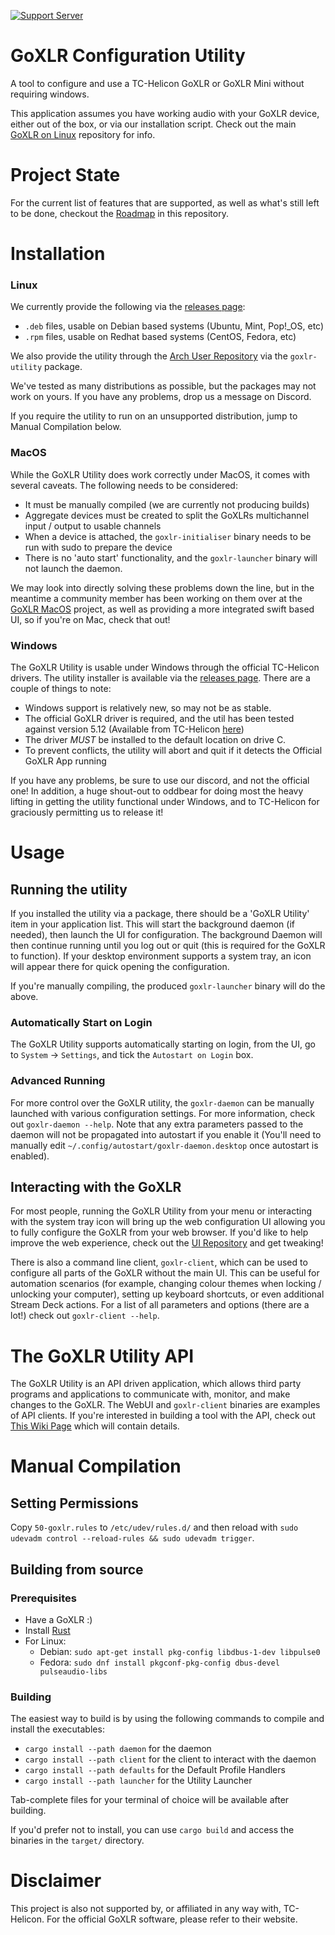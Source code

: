 [![Support Server](https://img.shields.io/discord/828348446775574548.svg?label=Discord&logo=Discord&colorB=7289da&style=flat)](https://discord.gg/Wbp3UxkX2j)

# GoXLR Configuration Utility
A tool to configure and use a TC-Helicon GoXLR or GoXLR Mini without requiring windows.

This application assumes you have working audio with your GoXLR device, either out of the box, or via our installation
script. Check out the main [GoXLR on Linux](https://github.com/GoXLR-on-Linux/goxlr-on-linux) repository for info.

# Project State
For the current list of features that are supported, as well as what's still left to be done, checkout the 
[Roadmap](ROADMAP.md) in this repository. 

# Installation
### Linux
We currently provide the following via the [releases page](https://github.com/GoXLR-on-Linux/goxlr-utility/releases/):
* `.deb` files, usable on Debian based systems (Ubuntu, Mint, Pop!_OS, etc)
* `.rpm` files, usable on Redhat based systems (CentOS, Fedora, etc)

We also provide the utility through the [Arch User Repository](https://aur.archlinux.org/packages/goxlr-utility) via the
`goxlr-utility` package.

We've tested as many distributions as possible, but the packages may not work on yours. If you have any problems, 
drop us a message on Discord.

If you require the utility to run on an unsupported distribution, jump to Manual Compilation below.

### MacOS
While the GoXLR Utility does work correctly under MacOS, it comes with several caveats. The following needs to be 
considered:

* It must be manually compiled (we are currently not producing builds)
* Aggregate devices must be created to split the GoXLRs multichannel input / output to usable channels
* When a device is attached, the `goxlr-initialiser` binary needs to be run with sudo to prepare the device
* There is no 'auto start' functionality, and the `goxlr-launcher` binary will not launch the daemon.

We may look into directly solving these problems down the line, but in the meantime a community member has been working
on them over at the [GoXLR MacOS](https://github.com/Adelenade/GoXlr-Macos) project, as well as providing a more
integrated swift based UI, so if you're on Mac, check that out!

### Windows
The GoXLR Utility is usable under Windows through the official TC-Helicon drivers. The utility installer is available
via the [releases page](https://github.com/GoXLR-on-Linux/goxlr-utility/releases/). There are a couple of things to 
note:

* Windows support is relatively new, so may not be as stable.
* The official GoXLR driver is required, and the util has been tested against version 5.12 (Available from TC-Helicon 
[here](https://go.tc-helicon.com/GoXLR_driver_5.12))
* The driver *MUST* be installed to the default location on drive C.
* To prevent conflicts, the utility will abort and quit if it detects the Official GoXLR App running

If you have any problems, be sure to use our discord, and not the official one! In addition, a huge shout-out to
oddbear for doing most the heavy lifting in getting the utility functional under Windows, and to TC-Helicon for
graciously permitting us to release it! 

# Usage
## Running the utility
If you installed the utility via a package, there should be a 'GoXLR Utility' item in your application list. This will
start the background daemon (if needed), then launch the UI for configuration. The background Daemon will then continue
running until you log out or quit (this is required for the GoXLR to function). If your desktop environment supports a
system tray, an icon will appear there for quick opening the configuration.

If you're manually compiling, the produced `goxlr-launcher` binary will do the above.

### Automatically Start on Login
The GoXLR Utility supports automatically starting on login, from the UI, go to `System` -> `Settings`, and tick the
`Autostart on Login` box.

### Advanced Running
For more control over the GoXLR utility, the `goxlr-daemon` can be manually launched with various configuration
settings. For more information, check out `goxlr-daemon --help`. Note that any extra parameters passed to the
daemon will not be propagated into autostart if you enable it (You'll need to manually edit
`~/.config/autostart/goxlr-daemon.desktop` once autostart is enabled).

## Interacting with the GoXLR
For most people, running the GoXLR Utility from your menu or interacting with the system tray icon will bring up
the web configuration UI allowing you to fully configure the GoXLR from your web browser. If you'd like to help improve
the web experience, check out the [UI Repository](https://github.com/GoXLR-on-Linux/goxlr-ui) and get tweaking!

There is also a command line client, `goxlr-client`, which can be used to configure all parts of the GoXLR without
the main UI. This can be useful for automation scenarios (for example, changing colour themes when locking / unlocking
your computer), setting up keyboard shortcuts, or even additional Stream Deck actions. For a list of all parameters and
options (there are a lot!) check out `goxlr-client --help`.

# The GoXLR Utility API
The GoXLR Utility is an API driven application, which allows third party programs and applications to communicate with,
monitor, and make changes to the GoXLR. The WebUI and `goxlr-client` binaries are examples of API clients. If
you're interested in building a tool with the API, check out [This Wiki Page](https://github.com/GoXLR-on-Linux/goxlr-utility/wiki/The-GoXLR-Utility-API)
which will contain details.

# Manual Compilation
## Setting Permissions
Copy `50-goxlr.rules` to `/etc/udev/rules.d/` and then reload with `sudo udevadm control --reload-rules && sudo udevadm trigger`.

## Building from source
### Prerequisites
* Have a GoXLR :)
* Install [Rust](https://rustup.rs/)
* For Linux:
  * Debian: `sudo apt-get install pkg-config libdbus-1-dev libpulse0`
  * Fedora: `sudo dnf install pkgconf-pkg-config dbus-devel pulseaudio-libs`


### Building
The easiest way to build is by using the following commands to compile and install the executables:
- `cargo install --path daemon` for the daemon
- `cargo install --path client` for the client to interact with the daemon
- `cargo install --path defaults` for the Default Profile Handlers
- `cargo install --path launcher` for the Utility Launcher

Tab-complete files for your terminal of choice will be available after building.

If you'd prefer not to install, you can use `cargo build` and access the binaries in the `target/` directory.

# Disclaimer
This project is also not supported by, or affiliated in any way with, TC-Helicon. For the official GoXLR software, 
please refer to their website.
